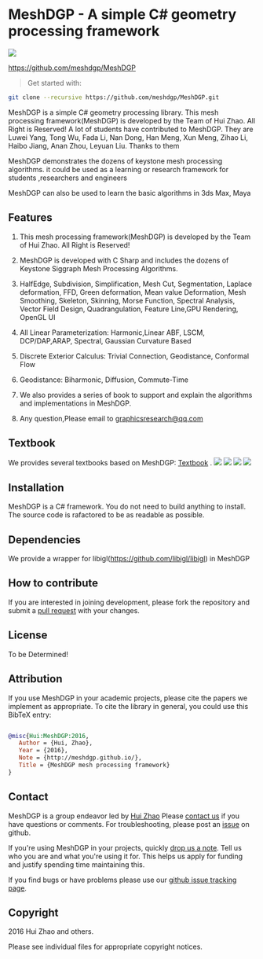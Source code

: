 # MeshDGP - A simple C# geometry processing framework

![](meshdgp-teaser.bmp)

<https://github.com/meshdgp/MeshDGP>

> Get started with:
>
```bash
git clone --recursive https://github.com/meshdgp/MeshDGP.git
```

MeshDGP is a simple C# geometry processing library. This mesh processing framework(MeshDGP) is developed by the Team of Hui Zhao. All Right is Reserved! A lot of students have contributed to MeshDGP. They are Luwei Yang, Tong Wu, Fada Li, Nan Dong, Han Meng, Xun Meng, Zihao Li, Haibo Jiang, Anan Zhou, Leyuan Liu. Thanks to them

MeshDGP demonstrates the dozens of keystone mesh processing algorithms. it could be used as a learning or research framework for students ,researchers and engineers

MeshDGP can also be used to learn the basic algorithms in 3ds Max, Maya

 ## Features
1. This mesh processing framework(MeshDGP) is developed by the Team of Hui Zhao. All Right is Reserved!

2. MeshDGP is developed with C Sharp and includes the dozens of Keystone Siggraph Mesh Processing Algorithms.

3. HalfEdge, Subdivision, Simplification, Mesh Cut, Segmentation, Laplace deformation, FFD, Green deformation, Mean value Deformation, Mesh Smoothing, Skeleton, Skinning, Morse Function, Spectral Analysis, Vector Field Design, Quadrangulation, Feature Line,GPU Rendering, OpenGL UI

4. All Linear Parameterization: Harmonic,Linear ABF, LSCM, DCP/DAP,ARAP, Spectral, Gaussian Curvature Based

5. Discrete Exterior Calculus: Trivial Connection, Geodistance, Conformal Flow

6. Geodistance: Biharmonic, Diffusion, Commute-Time

7. We also provides a series of book to support and explain the algorithms and implementations in MeshDGP.

8. Any question,Please email to graphicsresearch@qq.com

## Textbook

We provides several textbooks based on MeshDGP:
[Textbook](http://item.jd.com/11587555.html)  .
![](opengl.jpg)
![](para.jpg)
![](advanced.jpg)
![](GLSL.jpg)

## Installation

MeshDGP is a C# framework. You do  not need to build anything to install.  The source code is rafactored to be as readable as possible.

 

## Dependencies
We provide a wrapper for libigl(https://github.com/libigl/libigl)  in MeshDGP
  
  

## How to contribute

If you are interested in joining development, please fork the repository and
submit a [pull request](https://help.github.com/articles/using-pull-requests/)
with your changes.

## License
To be Determined!

## Attribution
If you use MeshDGP in your academic projects, please cite the papers we
implement as appropriate. To cite the library in general, you could use this
BibTeX entry:

```bibtex

@misc{Hui:MeshDGP:2016,
   Author = {Hui, Zhao},
   Year = {2016},
   Note = {http://meshdgp.github.io/},
   Title = {MeshDGP mesh processing framework}
} 

```

 
## Contact

MeshDGP is a group endeavor led by [Hui Zhao](http://scholar.harvard.edu/huizhao/)   Please [contact
us](mailto:graphicsresearch@qq.com) if you have
questions or comments. For troubleshooting, please post an
[issue](https://github.com/meshdgp/MeshDGP/issues) on github.

If you're using MeshDGP in your projects, quickly [drop us a
note](mailto:graphicsresearch@qq.com). Tell us who you
are and what you're using it for. This helps us apply for funding and justify
spending time maintaining this.

If you find bugs or have problems please use our [github issue tracking
page](https://github.com/meshdgp/MeshDGP/issues).

## Copyright
2016 Hui Zhao and others.

Please see individual files for appropriate copyright notices.
